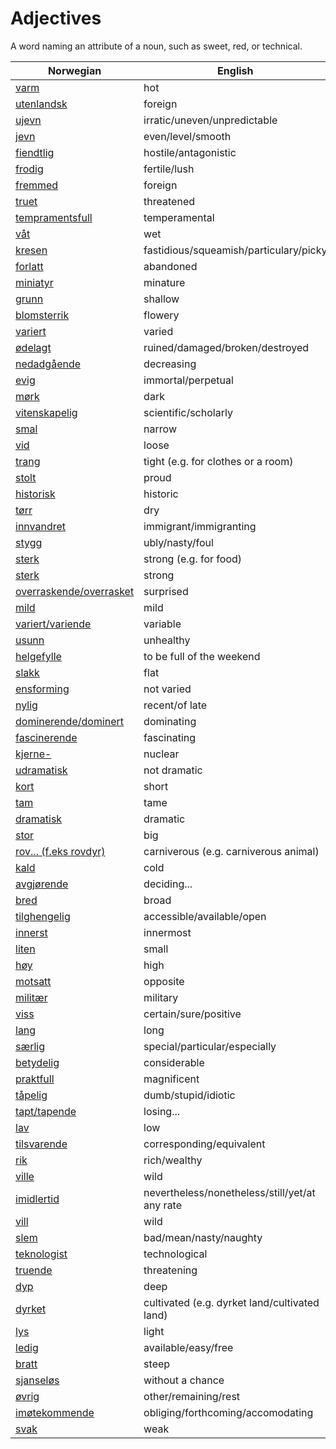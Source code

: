 # Adjectives

A word naming an attribute of a noun, such as sweet, red, or technical.

| Norwegian | English |
| --- | --- |
| [varm](https://www.ordnett.no/search?language=no&phrase=varm) | hot |
| [utenlandsk](https://www.ordnett.no/search?language=no&phrase=utenlandsk) | foreign |
| [ujevn](https://www.ordnett.no/search?language=no&phrase=ujevn) | irratic/uneven/unpredictable |
| [jevn](https://www.ordnett.no/search?language=no&phrase=jevn) | even/level/smooth |
| [fiendtlig](https://www.ordnett.no/search?language=no&phrase=fiendtlig) | hostile/antagonistic |
| [frodig](https://www.ordnett.no/search?language=no&phrase=frodig) | fertile/lush |
| [fremmed](https://www.ordnett.no/search?language=no&phrase=fremmed) | foreign |
| [truet](https://www.ordnett.no/search?language=no&phrase=truet) | threatened |
| [tempramentsfull](https://www.ordnett.no/search?language=no&phrase=tempramentsfull) | temperamental |
| [våt](https://www.ordnett.no/search?language=no&phrase=våt) | wet |
| [kresen](https://www.ordnett.no/search?language=no&phrase=kresen) | fastidious/squeamish/particulary/picky |
| [forlatt](https://www.ordnett.no/search?language=no&phrase=forlatt) | abandoned |
| [miniatyr](https://www.ordnett.no/search?language=no&phrase=miniatyr) | minature |
| [grunn](https://www.ordnett.no/search?language=no&phrase=grunn) | shallow |
| [blomsterrik](https://www.ordnett.no/search?language=no&phrase=blomsterrik) | flowery |
| [variert](https://www.ordnett.no/search?language=no&phrase=variert) | varied |
| [ødelagt](https://www.ordnett.no/search?language=no&phrase=ødelagt) | ruined/damaged/broken/destroyed |
| [nedadgående](https://www.ordnett.no/search?language=no&phrase=nedadgående) | decreasing |
| [evig](https://www.ordnett.no/search?language=no&phrase=evig) | immortal/perpetual |
| [mørk](https://www.ordnett.no/search?language=no&phrase=mørk) | dark |
| [vitenskapelig](https://www.ordnett.no/search?language=no&phrase=vitenskapelig) | scientific/scholarly |
| [smal](https://www.ordnett.no/search?language=no&phrase=smal) | narrow |
| [vid](https://www.ordnett.no/search?language=no&phrase=vid) | loose |
| [trang](https://www.ordnett.no/search?language=no&phrase=trang) | tight (e.g. for clothes or a room) |
| [stolt](https://www.ordnett.no/search?language=no&phrase=stolt) | proud |
| [historisk](https://www.ordnett.no/search?language=no&phrase=historisk) | historic |
| [tørr](https://www.ordnett.no/search?language=no&phrase=tørr) | dry |
| [innvandret](https://www.ordnett.no/search?language=no&phrase=innvandret) | immigrant/immigranting |
| [stygg](https://www.ordnett.no/search?language=no&phrase=stygg) | ubly/nasty/foul |
| [sterk](https://www.ordnett.no/search?language=no&phrase=sterk) | strong (e.g. for food) |
| [sterk](https://www.ordnett.no/search?language=no&phrase=sterk) | strong |
| [overraskende/overrasket](https://www.ordnett.no/search?language=no&phrase=overraskende/overrasket) | surprised |
| [mild](https://www.ordnett.no/search?language=no&phrase=mild) | mild |
| [variert/variende](https://www.ordnett.no/search?language=no&phrase=variert/variende) | variable |
| [usunn](https://www.ordnett.no/search?language=no&phrase=usunn) | unhealthy |
| [helgefylle](https://www.ordnett.no/search?language=no&phrase=helgefylle) | to be full of the weekend |
| [slakk](https://www.ordnett.no/search?language=no&phrase=slakk) | flat |
| [ensforming](https://www.ordnett.no/search?language=no&phrase=ensforming) | not varied |
| [nylig](https://www.ordnett.no/search?language=no&phrase=nylig) | recent/of late |
| [dominerende/dominert](https://www.ordnett.no/search?language=no&phrase=dominerende/dominert) | dominating |
| [fascinerende](https://www.ordnett.no/search?language=no&phrase=fascinerende) | fascinating |
| [kjerne-](https://www.ordnett.no/search?language=no&phrase=kjerne-) | nuclear |
| [udramatisk](https://www.ordnett.no/search?language=no&phrase=udramatisk) | not dramatic |
| [kort](https://www.ordnett.no/search?language=no&phrase=kort) | short |
| [tam](https://www.ordnett.no/search?language=no&phrase=tam) | tame |
| [dramatisk](https://www.ordnett.no/search?language=no&phrase=dramatisk) | dramatic |
| [stor](https://www.ordnett.no/search?language=no&phrase=stor) | big |
| [rov... (f.eks rovdyr)](https://www.ordnett.no/search?language=no&phrase=rov...%20(f.eks%20rovdyr)) | carniverous (e.g. carniverous animal) |
| [kald](https://www.ordnett.no/search?language=no&phrase=kald) | cold |
| [avgjørende](https://www.ordnett.no/search?language=no&phrase=avgjørende) | deciding... |
| [bred](https://www.ordnett.no/search?language=no&phrase=bred) | broad |
| [tilghengelig](https://www.ordnett.no/search?language=no&phrase=tilghengelig) | accessible/available/open |
| [innerst](https://www.ordnett.no/search?language=no&phrase=innerst) | innermost |
| [liten](https://www.ordnett.no/search?language=no&phrase=liten) | small |
| [høy](https://www.ordnett.no/search?language=no&phrase=høy) | high |
| [motsatt](https://www.ordnett.no/search?language=no&phrase=motsatt) | opposite |
| [militær](https://www.ordnett.no/search?language=no&phrase=militær) | military |
| [viss](https://www.ordnett.no/search?language=no&phrase=viss) | certain/sure/positive |
| [lang](https://www.ordnett.no/search?language=no&phrase=lang) | long |
| [særlig](https://www.ordnett.no/search?language=no&phrase=særlig) | special/particular/especially |
| [betydelig](https://www.ordnett.no/search?language=no&phrase=betydelig) | considerable |
| [praktfull](https://www.ordnett.no/search?language=no&phrase=praktfull) | magnificent |
| [tåpelig](https://www.ordnett.no/search?language=no&phrase=tåpelig) | dumb/stupid/idiotic |
| [tapt/tapende](https://www.ordnett.no/search?language=no&phrase=tapt/tapende) | losing... |
| [lav](https://www.ordnett.no/search?language=no&phrase=lav) | low |
| [tilsvarende](https://www.ordnett.no/search?language=no&phrase=tilsvarende) | corresponding/equivalent |
| [rik](https://www.ordnett.no/search?language=no&phrase=rik) | rich/wealthy |
| [ville](https://www.ordnett.no/search?language=no&phrase=ville) | wild |
| [imidlertid](https://www.ordnett.no/search?language=no&phrase=imidlertid) | nevertheless/nonetheless/still/yet/at any rate |
| [vill](https://www.ordnett.no/search?language=no&phrase=vill) | wild |
| [slem](https://www.ordnett.no/search?language=no&phrase=slem) | bad/mean/nasty/naughty |
| [teknologist](https://www.ordnett.no/search?language=no&phrase=teknologist) | technological |
| [truende](https://www.ordnett.no/search?language=no&phrase=truende) | threatening |
| [dyp](https://www.ordnett.no/search?language=no&phrase=dyp) | deep |
| [dyrket](https://www.ordnett.no/search?language=no&phrase=dyrket) | cultivated (e.g. dyrket land/cultivated land) |
| [lys](https://www.ordnett.no/search?language=no&phrase=lys) | light |
| [ledig](https://www.ordnett.no/search?language=no&phrase=ledig) | available/easy/free |
| [bratt](https://www.ordnett.no/search?language=no&phrase=bratt) | steep |
| [sjanseløs](https://www.ordnett.no/search?language=no&phrase=sjanseløs) | without a chance |
| [øvrig](https://www.ordnett.no/search?language=no&phrase=øvrig) | other/remaining/rest |
| [imøtekommende](https://www.ordnett.no/search?language=no&phrase=imøtekommende) | obliging/forthcoming/accomodating |
| [svak](https://www.ordnett.no/search?language=no&phrase=svak) | weak |

